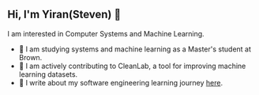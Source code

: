 ## Hi, I'm Yiran(Steven) 👋

I am interested in Computer Systems and Machine Learning.

- 🐻 I am studying systems and machine learning as a Master's student at Brown.
- 🧼 I am actively contributing to CleanLab, a tool for improving machine learning datasets.
- 📝 I write about my software engineering learning journey [here](https://excessive-sea-d3a.notion.site/82575c9d54d547d5b73273c8bd0af4fe?v=10efecee74c54e5d971a0b4315e323ae&pvs=4).

<!---
Steven-Yiran/Steven-Yiran is a special repository because its `README.md` (this file) appears on your GitHub profile.
You can click the Preview link to take a look at your changes.
--->
